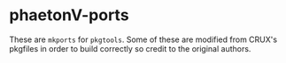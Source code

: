# phaetonV-ports

These are `mkports` for `pkgtools`.
Some of these are modified from CRUX's pkgfiles in order to build correctly so credit to the original authors.
